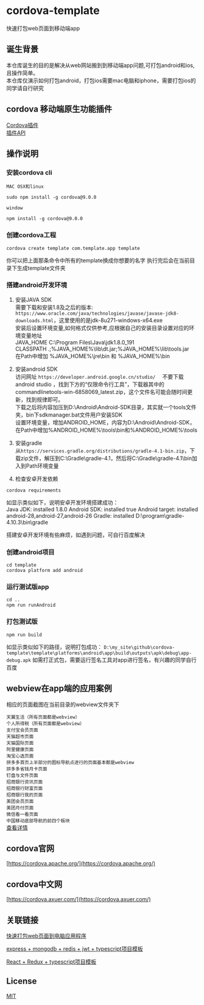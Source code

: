 # cordova-template

快速打包web页面到移动端app

## 诞生背景

本仓库诞生的目的是解决从web网站搬到到移动端app问题,可打包android和ios,且操作简单。  
本仓库仅演示如何打包android，打包ios需要mac电脑和iphone，需要打包ios的同学请自行研究

## cordova 移动端原生功能插件

[Cordova插件](https://cordova.axuer.com/plugins/)  
[插件API](https://cordova.axuer.com/docs/zh-cn/latest/)

## 操作说明

### 安装cordova cli

```MAC OSX和linux```

```shell
sudo npm install -g cordova@9.0.0
```

```window```

```shell
npm install -g cordova@9.0.0
```

### 创建cordova工程

```shell
cordova create template com.template.app template
```

你可以把上面那条命令中所有的template换成你想要的名字
执行完后会在当前目录下生成template文件夹

### 搭建android开发环境

1. 安装JAVA SDK  
需要下载和安装1.8及之后的版本: ```https://www.oracle.com/java/technologies/javase/javase-jdk8-downloads.html```，这里使用的是jdk-8u271-windows-x64.exe  
安装后设置环境变量,如何格式仅供参考,应根据自己的安装目录设置对应的环境变量地址  
JAVA_HOME  C:\Program Files\Java\jdk1.8.0_191  
CLASSPATH  .;%JAVA_HOME%\lib\dt.jar;%JAVA_HOME%\lib\tools.jar  
在Path中增加 %JAVA_HOME%\jre\bin  和 %JAVA_HOME%\bin  

2. 安装android SDK  
访问网址  ```https://developer.android.google.cn/studio/  ```
不要下载android studio ，找到下方的“仅限命令行工具”，下载器其中的 commandlinetools-win-6858069_latest.zip，这个文件名可能会随时间更新，找到规律即可。  
下载之后将内容加压到D:\Android\Android-SDK目录，其实就一个tools文件夹，bin下sdkmanager.bat文件用户安装SDK  
设置环境变量，增加ANDROID_HOME，内容为D:\Android\Android-SDK，在Path中增加%ANDROID_HOME%\tools\bin和%ANDROID_HOME%\tools

3. 安装gradle  
从```https://services.gradle.org/distributions/gradle-4.1-bin.zip```，下载zip文件，解压到C:\Gradle\gradle-4.1，然后将C:\Gradle\gradle-4.1\bin加入到Path环境变量  

4. 检查安卓开发依赖

```shell
cordova requirements
```

如显示类似如下，说明安卓开发环境搭建成功：  
Java JDK: installed 1.8.0
Android SDK: installed true
Android target: installed android-28,android-27,android-26
Gradle: installed D:\program\gradle-4.10.3\bin\gradle

搭建安卓开发环境有些麻烦，如遇到问题，可自行百度解决

### 创建android项目  

```shell
cd template
cordova platform add android
```

### 运行测试版app

```shell
cd ..
npm run runAndroid
```

### 打包测试版

```shell
npm run build
```

如显示类似如下的路径，说明打包成功： ```D:\my_site\github\cordova-template\template\platforms\android\app\build\outputs\apk\debug\app-debug.apk```
如需打正式包，需要运行签名工具对app进行签名，有兴趣的同学自行百度

## webview在app端的应用案例

相应的页面截图在当前目录的webview文件夹下

```天翼生活（所有页面都是webview）```  
```个人所得税（所有页面都是webview）```  
```支付宝会员页面```  
```天猫超市页面```  
```天猫国际页面```  
```阿里健康页面```  
```淘宝心选页面```  
```拼多多首页上半部分的图标导航点进行的页面基本都是webview```  
```拼多多省钱月卡页面```  
```钉盘与文件页面```  
```招商银行资讯页面```  
```招商银行财富页面```  
```招商银行我的页面```  
```美团会员页面```  
```美团月付页面```  
```微信看一看页面```  
```中国移动底部导航的前四个板块```  
[查看详情](./webview/main.md)

## cordova官网

[https://cordova.apache.org/](https://cordova.apache.org/)

## cordova中文网

[https://cordova.axuer.com/](https://cordova.axuer.com/)

## 关联链接

[快速打包web页面到电脑应用程序](https://github.com/zhoushoujian/electron-template)  

[express + mongodb + redis + jwt + typescript项目模板](https://github.com/zhoushoujian/typescript-express-templates)  

[React + Redux + typescript项目模板](https://github.com/zhoushoujian/typescript-react-templates)  

## License

[MIT](./LICENSE)
